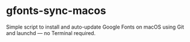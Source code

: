 # gfonts-sync-macos
Simple script to install and auto-update Google Fonts on macOS using Git and launchd — no Terminal required.
